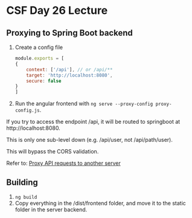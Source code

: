 # CSF Day 26 Lecture

## Proxying to Spring Boot backend
1. Create a config file
    ```js
    module.exports = [
    {
        context: ['/api'], // or /api/**
        target: 'http://localhost:8080',
        secure: false
    }
    ]
    ```

2. Run the angular frontend with `ng serve --proxy-config proxy-config.js`.


If you try to access the endpoint /api, it will be routed to springboot at http://localhost:8080. 



This is only one sub-level down (e.g. /api/user, not /api/path/user). 

This will bypass the CORS validation. 

Refer to: [Proxy API requests to another server](https://stackoverflow.com/questions/37172928/how-to-proxy-api-requests-to-another-server)


## Building
1. `ng build`
2. Copy everything in the /dist/frontend folder, and move it to the static folder in the server backend.